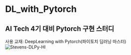 # DL_with_Pytorch
## AI Tech 4기 대비 Pytorch 구현 스터디
사용 교재: DeepLearning with Pytorch(파이토치 딥러닝 마스터)\
![Stevens-DLPy-HI](https://user-images.githubusercontent.com/88613632/188438952-d407059a-085f-49b9-bcdc-ce2f7b2b7a42.jpg)

